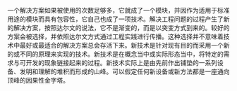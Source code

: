 一个解决方案如果被使用的次数足够多，它就成了一个模块，并因作为适用于标准用途的模块而具有包容性，它自己也成了一项技术。解决工程问题的过程产生了新的解决方案，按照达尔文的说法，它不是渐变的，而是以突变方式到来的。较好的方案会被选择，并依照达尔文方式通过工程实践进行传播。这种选择并不意味着技术中最好或最适合的解决方案总会存活下来。新技术是针对现有目的而采用一个新的或不同的原理来实现的技术。新技术是在概念当中或实际形态当中，将特定的需求与可开发的现象链接起来的过程。新技术实际上是由先前作出铺垫的一系列设备、发明和理解的堆积而形成的山峰。可以假定任何新设备或新方法都是一座通向顶峰的因果性金字塔。
